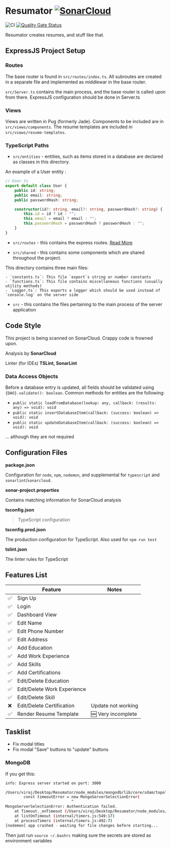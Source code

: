 # Resumator [![SonarCloud](https://sonarcloud.io/images/project_badges/sonarcloud-white.svg)](https://sonarcloud.io/dashboard?id=VirajShah21_Resumator)

![CI](https://github.com/VirajShah21/Resumator/workflows/CI/badge.svg) [![Quality Gate Status](https://sonarcloud.io/api/project_badges/measure?project=VirajShah21_Resumator&metric=alert_status)](https://sonarcloud.io/dashboard?id=VirajShah21_Resumator)

Resumator creates resumes, and stuff like that.

## ExpressJS Project Setup

### Routes

The base router is found in `src/routes/index.ts`. All subroutes are created in a separate file and implemented as middlewar in the base router.

`src/Server.ts` contains the main process, and the base router is called upon from there. ExpressJS configuration should be done in Server.ts

### Views

Views are written in Pug (formerly Jade). Components to be included are in `src/views/components`. The resume templates are included in `src/views/resume-templates`.

### TypeScript Paths

-   `src/entities` - entities, such as items stored in a database are declared as classes in this directory.

An example of a User entity :

```typescript
// User.ts
export default class User {
    public id: string;
    public email: string;
    public passwordHash: string;

    constructor(id?: string, email?: string, passwordHash?: string) {
        this.id = id ? id : "";
        this.email = email ? email : "";
        this.passwordHash = passwordHash ? passwordHash : "";
    }
}
```

-   `src/routes` - this contains the express routes. [Read More](#routes)

-   `src/shared` - this contains some components which are shared throughout the project.

This directory contains three main files:

    - `constants.ts`: This file `export`s string or number constants
    - `functions.ts`: This file contains miscellaneous functions (usually utility methods)
    - `Logger.ts`: This exports a logger which should be used instead of `console.log` on the server side

-   `src` - this contains the files pertaining to the main process of the server application

## Code Style

This project is being scanned on SonarCloud. Crappy code is frowned upon.

Analysis by **SonarCloud**

Linter (for IDEs) **TSLint, SonarLint**

### Data Access Objects

Before a database entry is updated, all fields should be validated using `{DAO}.validate(): boolean`. Common methods for entities are the following:

-   `public static loadFromDatabase(lookup: any, callback: (results: any) => void): void`
-   `public static insertDatabaseItem(callback: (success: boolean) => void): void`
-   `public static updateDatabaseItem(callback: (success: boolean) => void): void`

... although they are not required

## Configuration Files

**package.json**

Configuration for `node`, `npm`, `nodemon`, and supplemental for `typescript` and `sonarlint`/`sonarcloud`.

**sonar-project.properties**

Contains matching information for SonarCloud analysis

**tsconfig.json**

> TypeScript configuration

**tsconfig.prod.json**

The production configuration for TypeScript. Also used for `npm run test`

**tslint.json**

The linter rules for TypeScript

## Features List

|                    | Feature                     | Notes                 |
| ------------------ | --------------------------- | --------------------- |
| :white_check_mark: | Sign Up                     |                       |
| :white_check_mark: | Login                       |                       |
| :white_check_mark: | Dashboard View              |                       |
| :white_check_mark: | Edit Name                   |                       |
| :white_check_mark: | Edit Phone Number           |                       |
| :white_check_mark: | Edit Address                |                       |
| :white_check_mark: | Add Education               |                       |
| :white_check_mark: | Add Work Experience         |                       |
| :white_check_mark: | Add Skills                  |                       |
| :white_check_mark: | Add Certifications          |                       |
| :white_check_mark: | Edit/Delete Education       |                       |
| :white_check_mark: | Edit/Delete Work Experience |                       |
| :white_check_mark: | Edit/Delete Skill           |                       |
| :x:                | Edit/Delete Certification   | Update not working    |
| :white_check_mark: | Render Resume Template      | :new: Very incomplete |

## Tasklist

-   Fix modal titles
-   Fix modal "Save" buttons to "update" buttons

### MongoDB

If you get this:

```bash
info: Express server started on port: 3000

/Users/viraj/Desktop/Resumator/node_modules/mongodb/lib/core/sdam/topology.js:430
        const timeoutError = new MongoServerSelectionError(
                             ^
MongoServerSelectionError: Authentication failed.
    at Timeout._onTimeout (/Users/viraj/Desktop/Resumator/node_modules/mongodb/lib/core/sdam/topology.js:430:30)
    at listOnTimeout (internal/timers.js:549:17)
    at processTimers (internal/timers.js:492:7)
[nodemon] app crashed - waiting for file changes before starting...
```

Then just run `source ~/.bashrc` making sure the secrets are stored as environment variables
